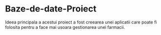 ﻿# Baze-de-date-Proiect

Ideea principala a acestui proiect a fost creearea unei aplicatii care poate fi folosita pentru a face mai usoara gestionarea 
unei farmacii.
